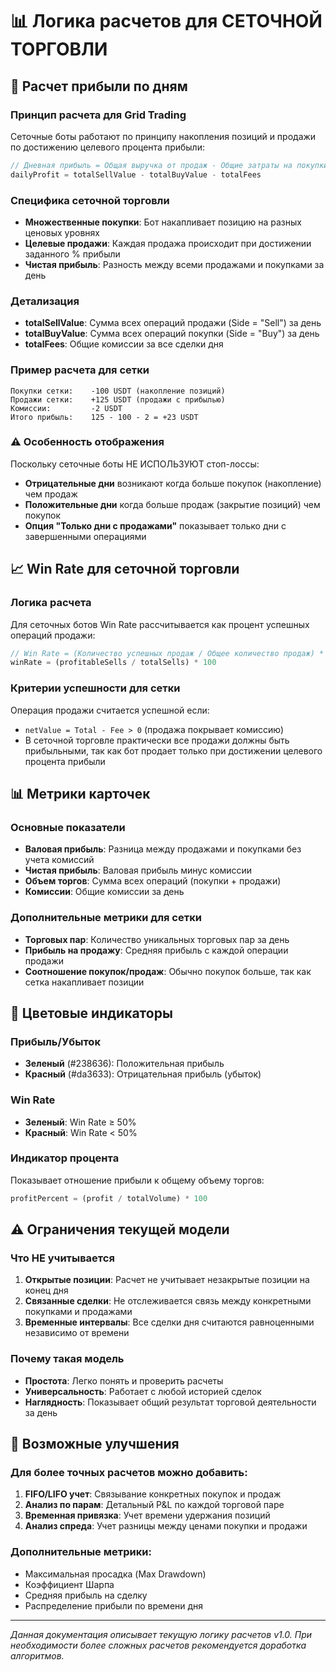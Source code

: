 # 📊 Логика расчетов для СЕТОЧНОЙ ТОРГОВЛИ

## 🔢 Расчет прибыли по дням

### Принцип расчета для Grid Trading
Сеточные боты работают по принципу накопления позиций и продажи по достижению целевого процента прибыли:

```javascript
// Дневная прибыль = Общая выручка от продаж - Общие затраты на покупки - Комиссии
dailyProfit = totalSellValue - totalBuyValue - totalFees
```

### Специфика сеточной торговли
- **Множественные покупки**: Бот накапливает позицию на разных ценовых уровнях
- **Целевые продажи**: Каждая продажа происходит при достижении заданного % прибыли
- **Чистая прибыль**: Разность между всеми продажами и покупками за день

### Детализация
- **totalSellValue**: Сумма всех операций продажи (Side = "Sell") за день
- **totalBuyValue**: Сумма всех операций покупки (Side = "Buy") за день  
- **totalFees**: Общие комиссии за все сделки дня

### Пример расчета для сетки
```
Покупки сетки:    -100 USDT (накопление позиций)
Продажи сетки:    +125 USDT (продажи с прибылью)
Комиссии:         -2 USDT
Итого прибыль:    125 - 100 - 2 = +23 USDT
```

### ⚠️ Особенность отображения
Поскольку сеточные боты НЕ ИСПОЛЬЗУЮТ стоп-лоссы:
- **Отрицательные дни** возникают когда больше покупок (накопление) чем продаж
- **Положительные дни** когда больше продаж (закрытие позиций) чем покупок
- **Опция "Только дни с продажами"** показывает только дни с завершенными операциями

## 📈 Win Rate для сеточной торговли

### Логика расчета
Для сеточных ботов Win Rate рассчитывается как процент успешных операций продажи:

```javascript
// Win Rate = (Количество успешных продаж / Общее количество продаж) * 100
winRate = (profitableSells / totalSells) * 100
```

### Критерии успешности для сетки
Операция продажи считается успешной если:
- `netValue = Total - Fee > 0` (продажа покрывает комиссию)
- В сеточной торговле практически все продажи должны быть прибыльными, так как бот продает только при достижении целевого процента прибыли

## 📊 Метрики карточек

### Основные показатели
- **Валовая прибыль**: Разница между продажами и покупками без учета комиссий
- **Чистая прибыль**: Валовая прибыль минус комиссии
- **Объем торгов**: Сумма всех операций (покупки + продажи)
- **Комиссии**: Общие комиссии за день

### Дополнительные метрики для сетки
- **Торговых пар**: Количество уникальных торговых пар за день
- **Прибыль на продажу**: Средняя прибыль с каждой операции продажи
- **Соотношение покупок/продаж**: Обычно покупок больше, так как сетка накапливает позиции

## 🎨 Цветовые индикаторы

### Прибыль/Убыток
- **Зеленый** (#238636): Положительная прибыль
- **Красный** (#da3633): Отрицательная прибыль (убыток)

### Win Rate
- **Зеленый**: Win Rate ≥ 50%
- **Красный**: Win Rate < 50%

### Индикатор процента
Показывает отношение прибыли к общему объему торгов:
```javascript
profitPercent = (profit / totalVolume) * 100
```

## ⚠️ Ограничения текущей модели

### Что НЕ учитывается
1. **Открытые позиции**: Расчет не учитывает незакрытые позиции на конец дня
2. **Связанные сделки**: Не отслеживается связь между конкретными покупками и продажами
3. **Временные интервалы**: Все сделки дня считаются равноценными независимо от времени

### Почему такая модель
- **Простота**: Легко понять и проверить расчеты
- **Универсальность**: Работает с любой историей сделок
- **Наглядность**: Показывает общий результат торговой деятельности за день

## 🔧 Возможные улучшения

### Для более точных расчетов можно добавить:
1. **FIFO/LIFO учет**: Связывание конкретных покупок и продаж
2. **Анализ по парам**: Детальный P&L по каждой торговой паре
3. **Временная привязка**: Учет времени удержания позиций
4. **Анализ спреда**: Учет разницы между ценами покупки и продажи

### Дополнительные метрики:
- Максимальная просадка (Max Drawdown)
- Коэффициент Шарпа
- Средняя прибыль на сделку
- Распределение прибыли по времени дня

---

*Данная документация описывает текущую логику расчетов v1.0. При необходимости более сложных расчетов рекомендуется доработка алгоритмов.*